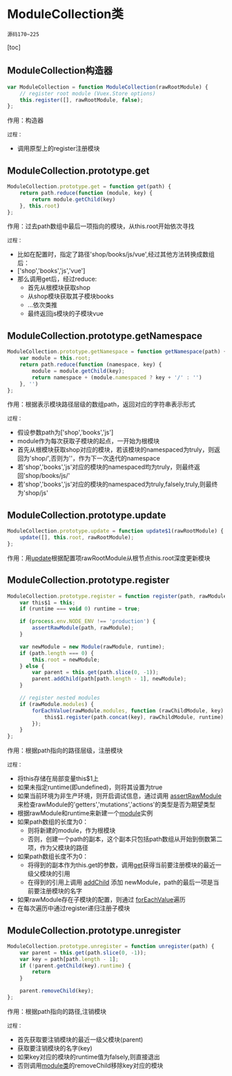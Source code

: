 # ModuleCollection类
`源码170~225`

[toc]
## ModuleCollection构造器
```js
var ModuleCollection = function ModuleCollection(rawRootModule) {
    // register root module (Vuex.Store options)
    this.register([], rawRootModule, false);
};
```

作用：构造器

`过程：`

* 调用原型上的register注册模块

## <span id="get">ModuleCollection.prototype.get</span>
```js
ModuleCollection.prototype.get = function get(path) {
    return path.reduce(function (module, key) {
        return module.getChild(key)
    }, this.root)
};
```

作用：过去path数组中最后一项指向的模块，从this.root开始依次寻找

`过程：`

* 比如在配置时，指定了路径'shop/books/js/vue',经过其他方法转换成数组后：
* ['shop','books','js','vue']
* 那么调用get后，经过reduce:
    * 首先从根模块获取shop
    * 从shop模块获取其子模块books
    * ...依次类推
    * 最终返回js模块的子模块vue

## ModuleCollection.prototype.getNamespace
```js
ModuleCollection.prototype.getNamespace = function getNamespace(path) {
    var module = this.root;
    return path.reduce(function (namespace, key) {
        module = module.getChild(key);
        return namespace + (module.namespaced ? key + '/' : '')
    }, '')
};
```

作用：根据表示模块路径层级的数组path，返回对应的字符串表示形式

`过程：`

* 假设参数path为['shop','books','js']
* module作为每次获取子模块的起点，一开始为根模块
* 首先从根模块获取shop对应的模块，若该模块的namespaced为truly，则返回为'shop/',否则为''，作为下一次迭代的namespace
* 若'shop','books','js'对应的模块的namespaced均为truly，则最终返回'shop/books/js/'
* 若'shop','books','js'对应的模块的namespaced为truly,falsely,truly,则最终为'shop/js'

## ModuleCollection.prototype.update
```js
ModuleCollection.prototype.update = function update$1(rawRootModule) {
    update([], this.root, rawRootModule);
};
```

作用：用[update](./update.md)根据配置项rawRootModule从根节点this.root深度更新模块

## ModuleCollection.prototype.register
```js
ModuleCollection.prototype.register = function register(path, rawModule, runtime) {
    var this$1 = this;
    if (runtime === void 0) runtime = true;

    if (process.env.NODE_ENV !== 'production') {
        assertRawModule(path, rawModule);
    }

    var newModule = new Module(rawModule, runtime);
    if (path.length === 0) {
        this.root = newModule;
    } else {
        var parent = this.get(path.slice(0, -1));
        parent.addChild(path[path.length - 1], newModule);
    }

    // register nested modules
    if (rawModule.modules) {
        forEachValue(rawModule.modules, function (rawChildModule, key) {
            this$1.register(path.concat(key), rawChildModule, runtime);
        });
    }
};
```

作用：根据path指向的路径层级，注册模块

`过程：`

* 将this存储在局部变量this$1上
* 如果未指定runtime(即undefined)，则将其设置为true
* 如果当前环境为非生产环境，则开启调试信息，通过调用 [assertRawModule](./assertRawModule.md)来检查rawModule的'getters','mutations','actions'的类型是否为期望类型
* 根据rawModule和runtime来新建一个[module](./module.md)实例
* 如果path数组的长度为0：
    * 则将新建的module，作为根模块
    * 否则，创建一个path的副本，这个副本只包括path数组从开始到倒数第二项，作为父模块的路径
* 如果path数组长度不为0： 
    * 将得到的副本作为this.get的参数，调用[get](#get)获得当前要注册模块的最近一级父模块的引用
    * 在得到的引用上调用 [addChild](./module.md) 添加 newModule，path的最后一项是当前要注册模块的名字
* 如果rawModule存在子模块的配置，则通过 <a href="./forEachValue.html">forEachValue</a>遍历
* 在每次遍历中通过register递归注册子模块

## ModuleCollection.prototype.unregister

```js
ModuleCollection.prototype.unregister = function unregister(path) {
    var parent = this.get(path.slice(0, -1));
    var key = path[path.length - 1];
    if (!parent.getChild(key).runtime) {
        return
    }

    parent.removeChild(key);
};
```

作用：根据path指向的路径,注销模块

`过程：`

* 首先获取要注销模块的最近一级父模块(parent)
* 获取要注销模块的名字(key)
* 如果key对应的模块的runtime值为falsely,则直接退出
* 否则调用[module类](./module.md)的removeChild移除key对应的模块

